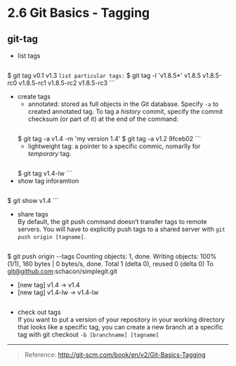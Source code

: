 2.6 Git Basics - Tagging
===
## git-tag
- list tags
	```
 $ git tag
 v0.1
 v1.3
	```
	list particular tags:
	```
 $ git tag -l 'v1.8.5*'
 v1.8.5
 v1.8.5-rc0
 v1.8.5-rc1
 v1.8.5-rc2
 v1.8.5-rc3
	```
- create tags
    - annotated: stored as full objects in the Git database. Specify ```-a``` to created annotated tag. To tag a *history* commit, specify the commit checksum (or part of it) at the end of the command:
    	```
    $ git tag -a v1.4 -m 'my version 1.4'
    $ git tag -a v1.2 9fceb02
    	```
    - lightweight tag:  a pointer to a specific commic, nomarlly for *temporary* tag.
    	```
    $ git tag v1.4-lw
    	```
- show tag inforamtion
	```
$ git show v1.4
	```
- share tags  
	By default, the git push command doesn’t transfer tags to remote servers. You will have to explicitly push tags to a shared server with ```git push origin [tagname]```.    
	```
 $ git push origin --tags
 Counting objects: 1, done.
 Writing objects: 100% (1/1), 160 bytes | 0 bytes/s, done.
 Total 1 (delta 0), reused 0 (delta 0)
 To git@github.com:schacon/simplegit.git
 * [new tag]         v1.4 -> v1.4
 * [new tag]         v1.4-lw -> v1.4-lw
 	```
 
- check out tags  
 If you want to put a version of your repository in your working directory that looks like a specific tag, you can create a new branch at a specific tag with git checkout ```-b [branchname] [tagname]```

---
> Reference: http://git-scm.com/book/en/v2/Git-Basics-Tagging

